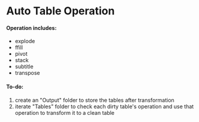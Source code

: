 # Auto Table Operation
#### Operation includes:
<ul>
  <li>explode</li>
  <li>ffill</li>
  <li>pivot</li>
  <li>stack</li>
  <li>subtitle</li>
  <li>transpose</li>
</ul>

#### To-do:
<ol>
	<li>create an "Output" folder to store the tables after transformation</li>
 	<li>iterate "Tables" folder to check each dirty table's operation and use that operation to transform it to a clean table</li>

</ol>
